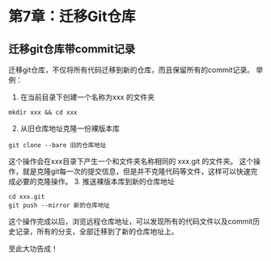 # 第7章：迁移Git仓库

## 迁移git仓库带commit记录

迁移git仓库，不仅将所有代码迁移到新的仓库，而且保留所有的commit记录。
举例：
1. 在当前目录下创建一个名称为xxx 的文件夹
```shell
mkdir xxx && cd xxx
```
2. 从旧仓库地址克隆一份裸版本库
```shell
git clone --bare 旧的仓库地址
```
这个操作会在xxx目录下产生一个和文件夹名称相同的 xxx.git 的文件夹。
这个操作，就是克隆git每一次的提交信息，但是并不克隆代码等文件，这样可以快速完成必要的克隆操作。
3. 推送裸版本库到新的仓库地址
```shell
cd xxx.git
git push --mirror 新的仓库地址
```
这个操作完成以后，浏览远程仓库地址，可以发现所有的代码文件以及commit历史记录，所有的分支，全部迁移到了新的仓库地址上。

至此大功告成！